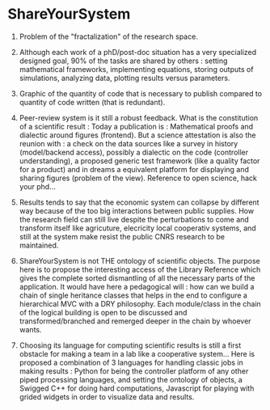 # ShareYourSystem 

1. Problem of the "fractalization" of the research space.

2. Although each work of a phD/post-doc situation has a very specialized designed goal,
90% of the tasks are shared by others : setting mathematical frameworks, 
implementing equations, storing outputs of simulations, analyzing data, plotting results versus parameters.

3. Graphic of the quantity of code that is necessary to publish compared to quantity of code written (that is redundant).

4. Peer-review system is it still a robust feedback. What is the constitution of a scientific result :
Today a publication is : Mathematical proofs and dialectic around figures (frontend). But a science attestation
is also the reunion with : a check on the data sources like a survey in history (model/backend access), possibly
a dialectic on the code (controller understanding), a proposed generic test framework (like a quality factor for a product) 
and in dreams a equivalent platform for displaying and sharing figures (problem of the view).
Reference to open science, hack your phd...

5. Results tends to say that the economic system can collapse by different way because of the too big interactions
between public supplies. How the research field can still live despite the perturbations to come and transform itself like agricuture, elecricity local cooperativ systems, and still at the system make resist the public CNRS research to be maintained.

6. ShareYourSystem is not THE ontology of scientific objects. The purpose here is to propose the interesting 
access of the Library Reference which gives the complete sorted dismantling of all the necessary parts of the application.
It would have here a pedagogical will : how can we build a chain of single heritance classes that helps in 
the end to configure a hierarchical MVC with a DRY philosophy. Each module/class in the chain of the logical building
is open to be discussed and transformed/branched and remerged deeper in the chain by whoever wants.

7. Choosing its language for computing scientific results is still a first obstacle for making a team in a lab like a 
cooperative system... Here is proposed a combination of 3 languages for handling classic jobs in making results :
Python for being the controller platform of any other piped processing languages, and setting the ontology of objects, 
a Swigged C++ for doing hard computations, Javascript for playing with grided widgets in order to visualize data and results.



